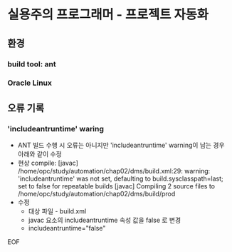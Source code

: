 # 실용주의 프로그래머 - 프로젝트 자동화

## 환경
### build tool: ant
### Oracle Linux

## 오류 기록
### 'includeantruntime' waring
* ANT 빌드 수행 시 오류는 아니지만 'includeantruntime' warning이 남는 경우 아래와 같이 수정
* 현상
compile:
    [javac] /home/opc/study/automation/chap02/dms/build.xml:29: warning: 'includeantruntime' was not set, defaulting to build.sysclasspath=last; set to false for repeatable builds
    [javac] Compiling 2 source files to /home/opc/study/automation/chap02/dms/build/prod
* 수정
  * 대상 파일 - build.xml
  * javac 요소의 includeantruntime 속성 값을 false 로 변경
  * includeantruntime="false"








EOF

